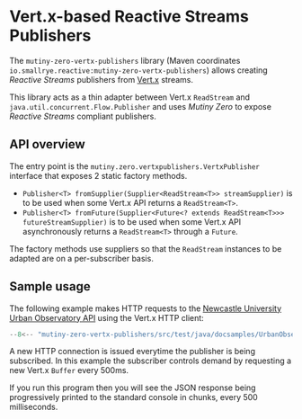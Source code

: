 # Vert.x-based Reactive Streams Publishers

The `mutiny-zero-vertx-publishers` library (Maven coordinates `io.smallrye.reactive:mutiny-zero-vertx-publishers`) allows creating _Reactive Streams_ publishers from [Vert.x](https://vertx.io/) streams.

This library acts as a thin adapter between Vert.x `ReadStream` and `java.util.concurrent.Flow.Publisher` and uses _Mutiny Zero_ to expose _Reactive Streams_ compliant publishers.

## API overview

The entry point is the `mutiny.zero.vertxpublishers.VertxPublisher` interface that exposes 2 static factory methods.

- `Publisher<T> fromSupplier(Supplier<ReadStream<T>> streamSupplier)` is to be used when some Vert.x API returns a `ReadStream<T>`.
- `Publisher<T> fromFuture(Supplier<Future<? extends ReadStream<T>>> futureStreamSupplier)` is to be used when some Vert.x API asynchronously returns a `ReadStream<T>` through a `Future`.

The factory methods use suppliers so that the `ReadStream` instances to be adapted are on a per-subscriber basis.

## Sample usage

The following example makes HTTP requests to the [Newcastle University Urban Observatory API](https://api.usb.urbanobservatory.ac.uk/) using the Vert.x HTTP client:

```java linenums="1"
--8<-- "mutiny-zero-vertx-publishers/src/test/java/docsamples/UrbanObservatoryHttpClient.java"
```

A new HTTP connection is issued everytime the publisher is being subscribed.
In this example the subscriber controls demand by requesting a new Vert.x `Buffer` every 500ms.

If you run this program then you will see the JSON response being progressively printed to the standard console in chunks, every 500 milliseconds.  
